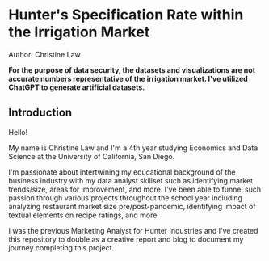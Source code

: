 # Hunter's Specification Rate within the Irrigation Market

Author: Christine Law

**For the purpose of data security, the datasets and visualizations are not accurate numbers representative of the irrigation market. I've utilized ChatGPT to generate artificial datasets.**

## Introduction

Hello! 

My name is Christine Law and I'm a 4th year studying Economics and Data Science at the University of California, San Diego. ​

I'm passionate about intertwining my educational background of the business industry with my data analyst skillset such as identifying market trends/size, areas for improvement, and more. I've been able to funnel such passion through various projects throughout the school year including analyzing restaurant market size pre/post-pandemic, identifying impact of textual elements on recipe ratings, and more. 

I was the previous Marketing Analyst for Hunter Industries and I've created this repository to double as a creative report and blog to document my journey completing this project.

